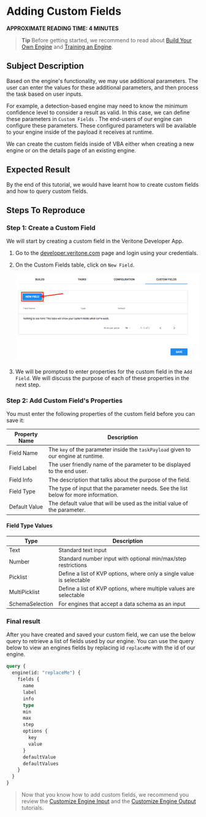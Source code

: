 # Adding Custom Fields

**APPROXIMATE READING TIME: 4 MINUTES**

>**Tip** Before getting started, we recommend to read about [Build Your Own Engine](/developer/engines/tutorial/) and [Training an Engine](training-an-engine).

## Subject Description <!-- {docsify-ignore} -->



<!-- TODO -->

Based on the engine's functionality, we may use additional parameters. The user can enter the values for these additional parameters, and then process the task based on user inputs.

For example, a detection-based engine may need to know the minimum confidence level to consider a result as valid. In this case, we can define these parameters in `Custom Fields` . The end-users of our engine can configure these parameters. These configured parameters will be available to your engine inside of the payload it receives at runtime.

We can create the custom fields inside of VBA either when creating a new engine or on the details page of an existing engine.



## Expected Result <!-- {docsify-ignore} -->

By the end of this tutorial, we would have learnt how to create custom fields and how to query custom fields.



## Steps To Reproduce <!-- {docsify-ignore} -->

### Step 1: Create a Custom Field 

We will start by creating a custom field in the Veritone Developer App.

1. Go to the [developer.veritone.com](https://developer.veritone.com) page and login using your credentials.

2. On the Custom Fields table, click on `New Field`.

   ![Custom Fields](images\table.png)

   

3. We will be prompted to enter properties for the custom field in the `Add Field`. We will discuss the purpose of each of these properties in the next step.



### Step 2: Add Custom Field's Properties 

You must enter the following properties of the custom field before you can save it:

| Property Name | Description                                                  |
| ------------- | ------------------------------------------------------------ |
| Field Name    | The `key` of the parameter inside the `taskPayload` given to our engine at runtime. |
| Field Label   | The user friendly name of the parameter to be displayed to the end user. |
| Field Info    | The description that talks about the purpose of the field.   |
| Field Type    | The type of input that the parameter needs. See the list below for more information. |
| Default Value | The default value that will be used as the initial value of the parameter. |



#### Field Type Values

| Type            | Description                                                  |
| --------------- | ------------------------------------------------------------ |
| Text            | Standard text input                                          |
| Number          | Standard number input with optional min/max/step restrictions |
| Picklist        | Define a list of KVP options, where only a single value is selectable |
| MultiPicklist   | Define a list of KVP options, where multiple values are selectable |
| SchemaSelection | For engines that accept a data schema as an input            |



### Final result

After you have created and saved your custom field, we can use the below query to retrieve a list of fields used by our engine. You can use the query below to view an engines fields by replacing id `replaceMe` with the id of our engine.

```graphql
query {
  engine(id: "replaceMe") {
    fields {
      name
      label
      info
      type
      min
      max
      step
      options {
        key
        value
      }
      defaultValue
      defaultValues
    }
  }
}
```



>Now that you know how to add custom fields, we recommend you review the [Customize Engine Input](customizing-engine-input) and the [Customize Engine Output](customizing-engine-output) tutorials.